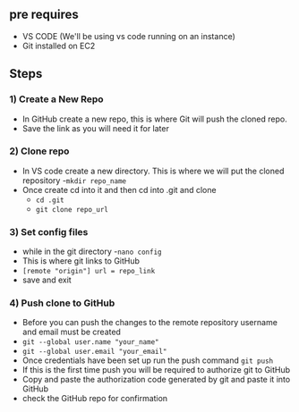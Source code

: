 ## pre requires

- VS CODE (We'll be using vs code running on an instance)
- Git installed on EC2

## Steps

### 1) Create a New Repo

- In GitHub create a new repo, this is where Git will push the cloned repo.
- Save the link as you will need it for later

### 2) Clone repo

- In VS code create a new directory. This is where we will put the cloned repository 
   -`mkdir repo_name`
- Once create cd into it and then cd into .git and clone
   - `cd .git`
   - `git clone repo_url`

### 3) Set config files

- while in the git directory 
   -`nano config`
- This is where git links to GitHub
- `[remote "origin"] url = repo_link`
- save and exit

### 4) Push clone to GitHub

- Before you can push the changes to the remote repository username and email must be created
-  `git --global user.name "your_name"`
-  `git --global user.email "your_email"`
-  Once credentials have been set up run the push command
   `git push`
- If this is the first time push you will be required to authorize git to GitHub
- Copy and paste the authorization code generated by git and paste it into GitHub
- check the GitHub repo for confirmation 
